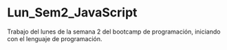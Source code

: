 # Lun_Sem2_JavaScript
Trabajo del lunes de la semana 2 del bootcamp de programación, iniciando con el lenguaje de programación.
